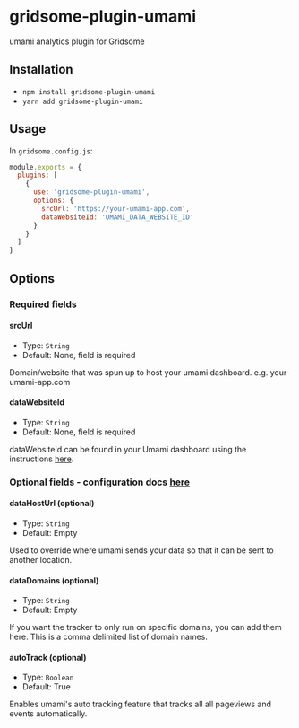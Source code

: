 # gridsome-plugin-umami

umami analytics plugin for Gridsome

## Installation

* `npm install gridsome-plugin-umami`
* `yarn add gridsome-plugin-umami`

## Usage

In `gridsome.config.js`:

```js
module.exports = {
  plugins: [
    {
      use: 'gridsome-plugin-umami',
      options: {
        srcUrl: 'https://your-umami-app.com',
        dataWebsiteId: 'UMAMI_DATA_WEBSITE_ID'
      }
    }
  ]
}   
```

## Options

### Required fields

#### srcUrl

- Type: `String`
- Default: None, field is required

Domain/website that was spun up to host your umami dashboard. e.g. your-umami-app.com

#### dataWebsiteId

- Type: `String`
- Default: None, field is required

dataWebsiteId can be found in your Umami dashboard using the instructions [here](https://umami.is/docs/collect-data).

### Optional fields - configuration docs [here](https://umami.is/docs/tracker-config)

#### dataHostUrl (optional)

- Type: `String`
- Default: Empty

Used to override where umami sends your data so that it can be sent to another location.

#### dataDomains (optional)

- Type: `String`
- Default: Empty

If you want the tracker to only run on specific domains, you can add them here. This is a comma delimited list of domain names.

#### autoTrack (optional)

- Type: `Boolean`
- Default: True

Enables umami's auto tracking feature that tracks all all pageviews and events automatically.
